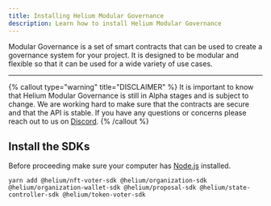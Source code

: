 ```yaml
---
title: Installing Helium Modular Governance
description: Learn how to install Helium Modular Governance
---
```


Modular Governance is a set of smart contracts that can be used to create a governance system for your project. It is designed to be modular and flexible so that it can be used for a wide variety of use cases.

---

{% callout type="warning" title="DISCLAIMER" %}
It is important to know that Helium Modular Governance is still in Alpha stages and is subject to change. We are working hard to make sure that the contracts are secure and that the API is stable. If you have any questions or concerns please reach out to us on [Discord](https://discord.gg/3Xk3F2Q6).
{% /callout %}

## Install the SDKs

Before proceeding make sure your computer has [Node.js](https://nodejs.org/en/) installed.

```shell
yarn add @helium/nft-voter-sdk @helium/organization-sdk @helium/organization-wallet-sdk @helium/proposal-sdk @helium/state-controller-sdk @helium/token-voter-sdk
```
